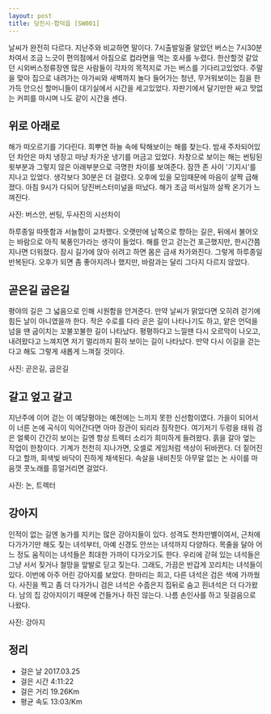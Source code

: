 ```yaml
---
layout: post
title: 당진시-합덕읍 [SW001]
---
```


날씨가 완전히 다르다. 지난주와 비교하면 말이다. 7시출발일줄 알았던 버스는 7시30분차여서 조금 느긋이 편의점에서 아침으로 컵라면을 먹는 호사를 누렸다. 한산할것 같았던 시외버스정류장엔 많은 사람들이 각자의 목적지로 가는 버스를 기다리고있었다. 주말을 맞아 집으로 내려가는 아가씨와 새벽까지 놀다 들어가는 청년, 무거워보이는 짐을 한가득 안으신 할머니들이 대기실에서 시간을 세고있었다. 자판기에서 달기만한 싸고 맛없는 커피를 마시며 나도 같이 시간을 센다.

## 위로 아래로

해가 떠오르기를 기다린다. 희뿌연 하늘 속에 탁해보이는 해를 찾는다. 밤새 주차되어있던 차안은 마치 냉장고 마냥 차가운 냉기를 머금고 있었다. 차창으로 보이는 해는 썬팅된 윗부분과 그렇지 않은 아래부분으로 극명한 차이를 보여준다. 잠깐 존 사이 '기지시'를 지나고 있었다. 생각보다 30분은 더 걸렸다. 오후에 있을 모임때문에 마음이 살짝 급해졌다. 아침 9시가 다되어 당진버스터미널을 떠났다. 해가 조금 떠서일까 살짝 온기가 느껴진다.

사진: 버스안, 썬팅, 두사진의 시선차이

하루종일 따뜻함과 서늘함이 교차했다. 오랫만에 남쪽으로 향하는 길은, 뒤에서 불어오는 바람으로 아직 북풍인가라는 생각이 들었다. 해를 안고 걷는건 포근했지만, 한시간쯤 지나면 더워졌다. 잠시 길가에 앉아 쉬려고 하면 몸은 금새 차가와진다. 그렇게 하루종일 반복된다. 오후가 되면 좀 좋아지려나 했지만, 바람과는 달리 그다지 다르지 않았다.

## 곧은길 굽은길

평야의 길은 그 넓음으로 인해 시원함을 안겨준다. 만약 날씨가 맑았다면 오히려 걷기에 힘든 날이 아니였을까 한다. 작은 수로를 다라 곧은 길이 나타나기도 하고, 얕은 언덕을 넘을 땐 굽이치는 꼬불꼬불한 길이 나타났다. 평평하다고 느낄땐 다시  오르막이 나오고, 내려왔다고 느껴지면 저기 멀리까지 훤히 보이는 길이 나타났다. 만약 다시 이길을 걷는다고 해도 그렇게 새롭게 느껴질 것이다.

사진: 곧은길, 굽은길

## 갈고 엎고 갈고

지난주에 이어 걷는 이 예당평야는 예전에는 느끼지 못한 신선함이였다. 가을이 되어서 이 너른 논에 곡식이 익어간다면 아마 장관이 되리라 짐작한다. 여기저기 두렁을 태워 검은 얼룩이 간간히 보이는 길엔 항상 트렉터 소리가 희미하게 들려왔다. 흙을 갈아 엎는 작업이 한창이다. 기계가 천천히 지나가면, 오셀로 게임처럼 색상이 뒤바뀐다. 더 짙어진다고 할까, 회색빛 바닥이 진하게 채색된다. 속살을 내비친듯 아무말 없는 논 사이를 마음껏 콧노래를 흥얼거리면 걸었다.

사진: 논, 트렉터

## 강아지

인적이 없는 길엔 농가를 지키는 많은 강아지들이 있다. 성격도 천차만별이여서, 근처에 다가가기만 해도 짖는 녀석부터, 아예 신경도 안쓰는 녀석까지 다양하다. 목줄을 달아 어느 정도 움직이는 녀석들은 최대한 가까이 다가오기도 한다. 우리에 갇혀 있는 녀석들은 그냥 서서 짖거나 철망을 앞발로 딛고 짖는다. 그래도, 가끔은 반갑게 꼬리치는 녀석들이 있다. 이번에 아주 어린 강아지를 보았다. 한마리는 희고, 다른 녀석은 검은 색에 가까웠다. 사진을 찍고 좀 더 다가가니 검은 녀석은 수줍은지 집뒤로 숨고 흰녀석은 더 다가왔다. 남의 집 강아지이기 때문에 건들거나 하진 않는다. 나름 손인사를 하고 뒷걸음으로 나왔다.

사진: 강아지

## 정리

+ 걸은 날 2017.03.25
+ 걸은 시간 4:11:22
+ 걸은 거리 19.26Km
+ 평균 속도 13:03/Km